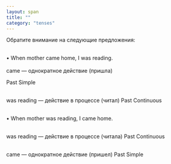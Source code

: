 ```yaml
---
layout: span
title: ""
category: "tenses"
---
```

<section class='rules'><span> Обратите внимание на следующие предложения:<br><br> 

• When mother came home, I was reading.<br><br>  came — однократное действие (пришла)

Past Simple<br><br> 

was reading — действие в процессе (читал) Past Continuous<br><br> 

• When mother was reading, I came home.<br><br> 

was reading — действие в процессе (читала) Past Continuous<br><br> 

came — однократное действие (пришел) Past Simple <br><br></span>
<p></p></section>